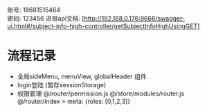 # 
  账号:
    18681515464  
  密码:
    123456
  进哥api文档:
    [http://192.168.0.176:9666/swagger-ui.html#/subject-info-high-controller/getSubjectInfoHighUsingGET]
# 流程记录
  - 全局sideMenu, menuView, globalHeader 组件
  - login登陆 (暂存sessionStorage)
  - 权限管理 
    @/router/permission.js
    @/store/modules/router.js
    @/router/index  > meta: {roles: [0,1,2,3]}
